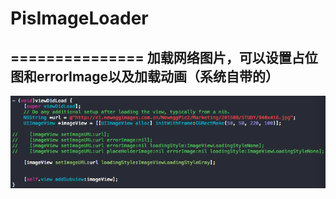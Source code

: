 # PisImageLoader
===============
加载网络图片，可以设置占位图和errorImage以及加载动画（系统自带的）
---------------------------
![](https://github.com/cyjFS/PisImageLoader/raw/master/PisImageLoader/1.png)

